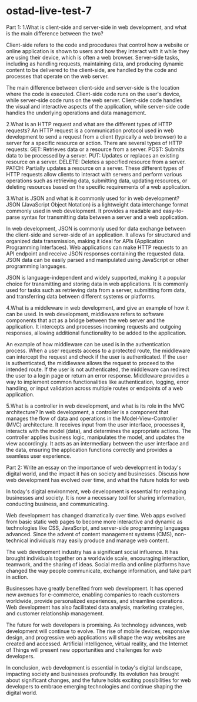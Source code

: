 # ostad-live-test-7

Part 1: 
1.What is client-side and server-side in web development, and what is the main difference between the two?
  
  Client-side refers to the code and procedures that control how a website or online application is shown to users and how they interact with it while they are using their device, which is often a web browser.
  Server-side tasks, including as handling requests, maintaining data, and producing dynamic content to be delivered to the client-side, are handled by the code and processes that operate on the web server.
  
  The main difference between client-side and server-side is the location where the code is executed. Client-side code runs on the user's device, while server-side code runs on the web server. Client-side code handles the visual and interactive aspects of the application, while server-side code handles the underlying operations and data management.

2.What is an HTTP request and what are the different types of HTTP requests? 
  An HTTP request is a communication protocol used in web development to send a request from a client (typically a web browser) to a server for a specific resource or action.
    There are several types of HTTP requests:
      GET: Retrieves data or a resource from a server.
      POST: Submits data to be processed by a server.
      PUT: Updates or replaces an existing resource on a server.
      DELETE: Deletes a specified resource from a server.
      PATCH: Partially updates a resource on a server.
  These different types of HTTP requests allow clients to interact with servers and perform various operations such as retrieving data, submitting data, updating resources, or deleting resources based on the specific requirements of a web application.

3.What is JSON and what is it commonly used for in web development?
  JSON (JavaScript Object Notation) is a lightweight data interchange format commonly used in web development. It provides a readable and easy-to-parse syntax for transmitting data between a server and a web application.

In web development, JSON is commonly used for data exchange between the client-side and server-side of an application. It allows for structured and organized data transmission, making it ideal for APIs (Application Programming Interfaces). Web applications can make HTTP requests to an API endpoint and receive JSON responses containing the requested data. JSON data can be easily parsed and manipulated using JavaScript or other programming languages.

JSON is language-independent and widely supported, making it a popular choice for transmitting and storing data in web applications. It is commonly used for tasks such as retrieving data from a server, submitting form data, and transferring data between different systems or platforms.

4.What is a middleware in web development, and give an example of how it can be used.
  In web development, middleware refers to software components that act as a bridge between the web server and the application. It intercepts and processes incoming requests and outgoing responses, allowing additional functionality to be added to the application.

An example of how middleware can be used is in the authentication process. When a user requests access to a protected route, the middleware can intercept the request and check if the user is authenticated. If the user is authenticated, the middleware allows the request to proceed to the intended route. If the user is not authenticated, the middleware can redirect the user to a login page or return an error response. Middleware provides a way to implement common functionalities like authentication, logging, error handling, or input validation across multiple routes or endpoints of a web application.

5.What is a controller in web development, and what is its role in the MVC architecture?
  In web development, a controller is a component that manages the flow of data and operations in the Model-View-Controller (MVC) architecture. It receives input from the user interface, processes it, interacts with the model (data), and determines the appropriate actions. The controller applies business logic, manipulates the model, and updates the view accordingly. It acts as an intermediary between the user interface and the data, ensuring the application functions correctly and provides a seamless user experience.


Part 2: Write an essay on the importance of web development in today's digital world, and the impact it has on society and businesses. Discuss how web development has evolved over time, and what the future holds for web 

  In today's digital environment, web development is essential for reshaping businesses and society. It is now a necessary tool for sharing information, conducting business, and communicating.

Web development has changed dramatically over time. Web apps evolved from basic static web pages to become more interactive and dynamic as technologies like CSS, JavaScript, and server-side programming languages advanced. Since the advent of content management systems (CMS), non-technical individuals may easily produce and manage web content.

The web development industry has a significant social influence. It has brought individuals together on a worldwide scale, encouraging interaction, teamwork, and the sharing of ideas. Social media and online platforms have changed the way people communicate, exchange information, and take part in action.

Businesses have greatly benefited from web development. It has opened new avenues for e-commerce, enabling companies to reach customers worldwide, provide personalized experiences, and streamline operations. Web development has also facilitated data analysis, marketing strategies, and customer relationship management.

The future for web developers is promising. As technology advances, web development will continue to evolve. The rise of mobile devices, responsive design, and progressive web applications will shape the way websites are created and accessed. Artificial intelligence, virtual reality, and the Internet of Things will present new opportunities and challenges for web developers.

In conclusion, web development is essential in today's digital landscape, impacting society and businesses profoundly. Its evolution has brought about significant changes, and the future holds exciting possibilities for web developers to embrace emerging technologies and continue shaping the digital world.
